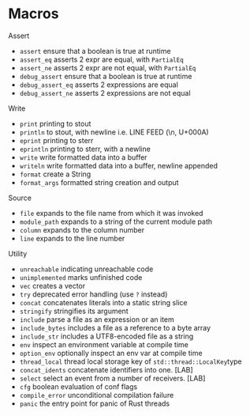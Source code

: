# Macros

Assert
- `assert`          ensure that a boolean is true at runtime
- `assert_eq`       asserts 2 expr are equal, with `PartialEq`
- `assert_ne`       asserts 2 expr are not equal, with `PartialEq`
- `debug_assert`    ensure that a boolean is true at runtime
- `debug_assert_eq` asserts 2 expressions are equal
- `debug_assert_ne` asserts 2 expressions are not equal

Write
- `print`           printing to stout
- `println`         to stout, with newline i.e. LINE FEED (\n, U+000A)
- `eprint`          printing to sterr
- `eprintln`        printing to sterr, with a newline
- `write`           write formatted data into a buffer
- `writeln`         write formatted data into a buffer, newline appended
- `format`          create a String
- `format_args`     formatted string creation and output

Source
- `file`            expands to the file name from which it was invoked
- `module_path`     expands to a string of the current module path
- `column`          expands to the column number
- `line`            expands to the line number

Utility
- `unreachable`     indicating unreachable code
- `unimplemented`   marks unfinished code
- `vec`             creates a vector
- `try`             deprecated error handling (use `?` instead)
- `concat`          concatenates literals into a static string slice
- `stringify`       stringifies its argument
- `include`         parse a file as an expression or an item
- `include_bytes`   includes a file as a reference to a byte array
- `include_str`     includes a UTF8-encoded file as a string
- `env`             inspect an environment variable at compile time
- `option_env`      optionally inspect an env var at compile time
- `thread_local`    thread local storage key of `std::thread::LocalKey`type
- `concat_idents`   concatenate identifiers into one. [LAB]
- `select`          select an event from a number of receivers. [LAB]
- `cfg`             boolean evaluation of conf flags
- `compile_error`   unconditional compilation failure
- `panic`           the entry point for panic of Rust threads

